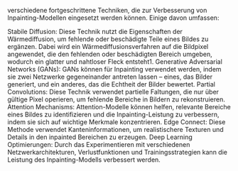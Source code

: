 verschiedene fortgeschrittene Techniken, die zur Verbesserung von Inpainting-Modellen eingesetzt werden können. Einige davon umfassen:

Stabile Diffusion: Diese Technik nutzt die Eigenschaften der Wärmediffusion, um fehlende oder beschädigte Teile eines Bildes zu ergänzen. Dabei wird ein Wärmediffusionsverfahren auf die Bildpixel angewendet, die den fehlenden oder beschädigten Bereich umgeben, wodurch ein glatter und nahtloser Fleck entsteht1.
Generative Adversarial Networks (GANs): GANs können für Inpainting verwendet werden, indem sie zwei Netzwerke gegeneinander antreten lassen – eines, das Bilder generiert, und ein anderes, das die Echtheit der Bilder bewertet.
Partial Convolutions: Diese Technik verwendet partielle Faltungen, die nur über gültige Pixel operieren, um fehlende Bereiche in Bildern zu rekonstruieren.
Attention Mechanisms: Attention-Modelle können helfen, relevante Bereiche eines Bildes zu identifizieren und die Inpainting-Leistung zu verbessern, indem sie sich auf wichtige Merkmale konzentrieren.
Edge Connect: Diese Methode verwendet Kanteninformationen, um realistischere Texturen und Details in den inpainted Bereichen zu erzeugen.
Deep Learning Optimierungen: Durch das Experimentieren mit verschiedenen Netzwerkarchitekturen, Verlustfunktionen und Trainingsstrategien kann die Leistung des Inpainting-Modells verbessert werden.
